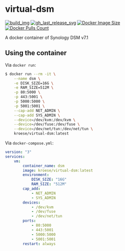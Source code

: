 virtual-dsm
=============

[![build_img]][build_url]
[![gh_last_release_svg]][dsm-docker-hub]
[![Docker Image Size]][dsm-docker-hub]
[![Docker Pulls Count]][dsm-docker-hub]

[build_url]: https://github.com/kroese/virtual-dsm/actions
[build_img]: https://github.com/kroese/virtual-dsm/actions/workflows/build.yaml/badge.svg

[dsm-docker-hub]: https://hub.docker.com/r/kroese/virtual-dsm
[Docker Image Size]: https://img.shields.io/docker/image-size/kroese/virtual-dsm/latest
[Docker Pulls Count]: https://img.shields.io/docker/pulls/kroese/virtual-dsm.svg?style=flat
[gh_last_release_svg]: https://img.shields.io/docker/v/kroese/virtual-dsm?arch=amd64&sort=date

A docker container of Synology DSM v7.1 

## Using the container

Via `docker run`:

```bash
$ docker run --rm -it \
    --name dsm \
    -e DISK_SIZE=16G \
    -e RAM_SIZE=512M \
    -p 80:5000 \
    -p 443:5001 \
    -p 5000:5000 \
    -p 5001:5001 \
    --cap-add NET_ADMIN \
    --cap-add SYS_ADMIN \
    --device=/dev/kvm:/dev/kvm \
    --device=/dev/fuse:/dev/fuse \
    --device=/dev/net/tun:/dev/net/tun \    
    kroese/virtual-dsm:latest
```

Via `docker-compose.yml`:

```yaml
version: "3"
services:
    vm:
        container_name: dsm
        image: kroese/virtual-dsm:latest
        environment:
            DISK_SIZE: "16G"
            RAM_SIZE: "512M"
        cap_add:
            - NET_ADMIN
            - SYS_ADMIN
        devices:
            - /dev/kvm
            - /dev/fuse
            - /dev/net/tun
        ports:
            - 80:5000
            - 443:5001
            - 5000:5000
            - 5001:5001
        restart: always
```

